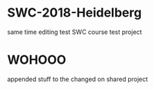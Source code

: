 # SWC-2018-Heidelberg
same time editing test SWC course test project
# WOHOOO


appended stuff to the  changed on shared project
